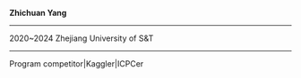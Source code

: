 **Zhichuan Yang**

--------

2020~2024 Zhejiang University of S&T

--------

Program competitor\|Kaggler\|ICPCer